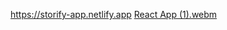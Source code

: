 
https://storify-app.netlify.app
[React App (1).webm](https://github.com/user-attachments/assets/313def7c-d3f9-47d3-a4a4-aeeab3646aa9)


